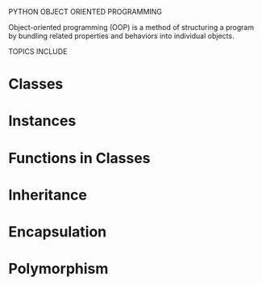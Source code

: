 PYTHON OBJECT ORIENTED PROGRAMMING

Object-oriented programming (OOP) is a method of structuring a program by bundling related properties and behaviors into individual objects.

TOPICS INCLUDE
# Classes
# Instances
# Functions in Classes
# Inheritance
# Encapsulation
# Polymorphism

